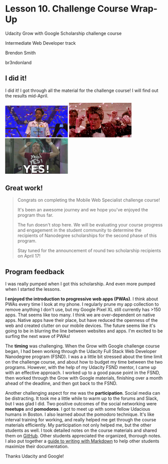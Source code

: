 # Lesson 10. Challenge Course Wrap-Up

Udacity Grow with Google Scholarship challenge course

Intermediate Web Developer track

Brendon Smith

br3ndonland


## I did it!

I did it! I got through all the material for the challenge course! I will find out the results mid-April.

<img src="img/celebration-01.gif" alt="GIF of kid on game show" width="200px">

<img src="img/celebration-02.gif" alt="GIF of Kevin Bacon dancing" width="200px">

<img src="img/celebration-03.gif" alt="GIF of WWE wrestler fist pumping" width="200px">


## Great work!

> Congrats on completing the Mobile Web Specialist challenge course!
> 
> It's been an awesome journey and we hope you've enjoyed the program thus far.
> 
> The fun doesn't stop here. We will be evaluating your course progress and engagement in the student community to determine the recipients of Nanodegree scholarships for the second phase of this program.
> 
> Stay tuned for the announcement of round two scholarship recipients on April 17!


## Program feedback

I was really pumped when I got this scholarship. And even more pumped when I started the lessons.

**I enjoyed the introduction to progressive web apps (PWAs)**. I think about PWAs every time I look at my phone. I regularly prune my app collection to remove anything I don't use, but my Google Pixel XL still currently has >150 apps. That seems like too many. I think we are over-dependent on native apps. Native apps have their place, but have reduced the openness of the web and created clutter on our mobile devices. The future seems like it's going to be in blurring the line between websites and apps. I'm excited to be surfing the next wave of PWAs!

The **timing** was challenging. When the Grow with Google challenge course began, I had been working through the Udacity Full Stack Web Developer Nanodegree program (FSND). I was a a little bit stressed about the time limit on the challenge course, and about how to budget my time between the two programs. However, with the help of my Udacity FSND mentor, I came up with an effective approach. I worked up to a good pause point in the FSND, then worked through the Grow with Google materials, finishing over a month ahead of the deadline, and then got back to the FSND.

Another challenging aspect for me was the **participation**. Social media can be distracting. It took me a little while to warm up to the forums and Slack, but I was glad I did. Two positive outcomes of the social networking were **meetups** and **pomodoros**. I got to meet up with some fellow Udacious humans in Boston. I also learned about the pomodoro technique. It's like interval training for working, and really helped me get through the course materials efficiently. My participation not only helped me, but the other students as well. I took detailed notes on the course materials and shared them on [GitHub](https://github.com/br3ndonland/udacity-google). Other students appreciated the organized, thorough notes. I also put together a [guide to writing with Markdown](md.md) to help other students maximize their documentation.

Thanks Udacity and Google!